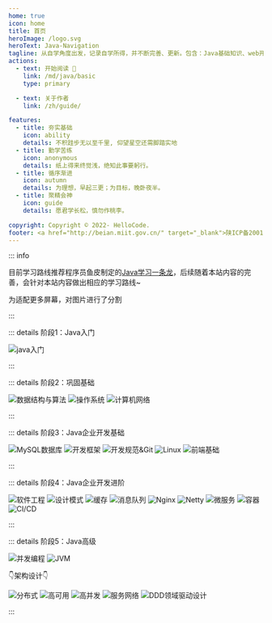 ```yaml
---
home: true
icon: home
title: 首页
heroImage: /logo.svg
heroText: Java-Navigation
tagline: 从自学角度出发，记录自学所得，并不断完善、更新。包含：Java基础知识、web开发用到的前端知识以及常用的各种框架和中间件，涵盖计算机基础、数据库、部署工具以及代码风格和规范的全栈知识体系（含面试和实战项目推荐）✨
actions:
  - text: 开始阅读 🏹
    link: /md/java/basic
    type: primary

  - text: 关于作者
    link: /zh/guide/

features:
  - title: 夯实基础
    icon: ability
    details: 不积跬步无以至千里, 仰望星空还需脚踏实地
  - title: 勤学苦练
    icon: anonymous
    details: 纸上得来终觉浅，绝知此事要躬行。
  - title: 循序渐进
    icon: autumn
    details: 为理想，早起三更；为目标，晚卧夜半。
  - title: 聚精会神
    icon: guide
    details: 愿君学长松，慎勿作桃李。

copyright: Copyright © 2022- HelloCode.
footer: <a href="http://beian.miit.gov.cn/" target="_blank">陕ICP备20011166号-3</a>
---
```


::: info

目前学习路线推荐程序员鱼皮制定的[Java学习一条龙](https://yupi.icu/%E6%98%9F%E7%90%83%E8%B5%84%E6%96%99/%E5%AD%A6%E4%B9%A0%E8%B7%AF%E7%BA%BF.html#java-%E5%AD%A6%E4%B9%A0%E8%B7%AF%E7%BA%BF)，后续随着本站内容的完善，会针对本站内容做出相应的学习路线~

为适配更多屏幕，对图片进行了分割

:::

::: details 阶段1：Java入门

<img src="http://images.hellocode.top/java_basic.jpg" alt="java入门">

:::

::: details 阶段2：巩固基础

<img src="http://images.hellocode.top/structure_algorithm.jpg" alt="数据结构与算法">

<img src="http://images.hellocode.top/system.jpg" alt="操作系统">

<img src="http://images.hellocode.top/network.jpg" alt="计算机网络">

:::

::: details 阶段3：Java企业开发基础

<img src="http://images.hellocode.top/mysql.jpg" alt="MySQL数据库">

<img src="http://images.hellocode.top/frame.jpg" alt="开发框架">

<img src="http://images.hellocode.top/standard_git.jpg" alt="开发规范&Git">

<img src="http://images.hellocode.top/linux.jpg" alt="Linux">

<img src="http://images.hellocode.top/front.jpg" alt="前端基础">

:::

::: details 阶段4：Java企业开发进阶

<img src="http://images.hellocode.top/software.jpg" alt="软件工程">

<img src="http://images.hellocode.top/mode.jpg" alt="设计模式">

<img src="http://images.hellocode.top/cache.jpg" alt="缓存">

<img src="http://images.hellocode.top/message.jpg" alt="消息队列">

<img src="http://images.hellocode.top/nginx.jpg" alt="Nginx">

<img src="http://images.hellocode.top/netty.jpg" alt="Netty">

<img src="http://images.hellocode.top/microservice.jpg" alt="微服务">

<img src="http://images.hellocode.top/container.jpg" alt="容器">

<img src="http://images.hellocode.top/ci_cd.jpg" alt="CI/CD">

:::

::: details 阶段5：Java高级

<img src="http://images.hellocode.top/concurrency.jpg" alt="并发编程">

<img src="http://images.hellocode.top/jvm.jpg" alt="JVM">

👇架构设计👇

<img src="http://images.hellocode.top/distributed.jpg" alt="分布式">

<img src="http://images.hellocode.top/available.jpg" alt="高可用">

<img src="http://images.hellocode.top/high_concurrency.jpg" alt="高并发">

<img src="http://images.hellocode.top/service_network.jpg" alt="服务网络">

<img src="http://images.hellocode.top/ddd.jpg" alt="DDD领域驱动设计">

:::
